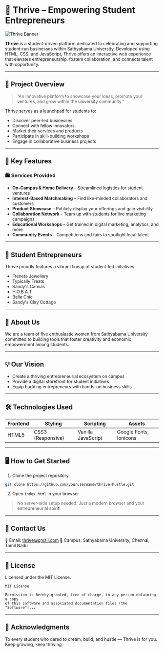 # 🌟 Thrive – Empowering Student Entrepreneurs

![Thrive Banner](./assets/images/about-banner.jpeg)

**Thrive** is a student-driven platform dedicated to celebrating and supporting student-run businesses within Sathyabama University. Developed using HTML, CSS, and JavaScript, Thrive offers an interactive web experience that elevates entrepreneurship, fosters collaboration, and connects talent with opportunity.

---

## 🚀 Project Overview

> “An innovative platform to showcase your ideas, promote your ventures, and grow within the university community.”

Thrive serves as a launchpad for students to:

- Discover peer-led businesses  
- Connect with fellow innovators  
- Market their services and products  
- Participate in skill-building workshops  
- Engage in collaborative business projects  

---

## 🎯 Key Features

### 🛍️ Services Provided

- **On-Campus & Home Delivery** – Streamlined logistics for student ventures  
- **Interest-Based Matchmaking** – Find like-minded collaborators and customers  
- **Product Showcase** – Publicly display your offerings and gain visibility  
- **Collaboration Network** – Team up with students for live marketing campaigns  
- **Educational Workshops** – Get trained in digital marketing, analytics, and more  
- **Community Events** – Competitions and fairs to spotlight local talent  

---

## 🌟 Student Entrepreneurs

Thrive proudly features a vibrant lineup of student-led initiatives:

- Freneta Jewellery  
- Typically Treats  
- Sandy's Canvas  
- H.O.B.A.T  
- Belle Chic  
- Sandy's Clay Cottage  

---

## 🧠 About Us

We are a team of five enthusiastic women from Sathyabama University committed to building tools that foster creativity and economic empowerment among students.

---

## 💡 Our Vision

- Create a thriving entrepreneurial ecosystem on campus  
- Provide a digital storefront for student initiatives  
- Equip budding entrepreneurs with hands-on business skills  

---

## 🛠️ Technologies Used

| Frontend   | Styling           | Scripting           | Assets                    |
|------------|--------------------|----------------------|----------------------------|
| HTML5      | CSS3 (Responsive)  | Vanilla JavaScript   | Google Fonts, Ionicons     |

---

## 🖥️ How to Get Started

1. Clone the project repository
```bash
git clone https://github.com/yourusername/thrive-hustle.git
```

2. Open `index.html` in your browser

> No server-side setup needed. Just a modern browser and your entrepreneurial spirit!

---

## 📩 Contact Us

📧 Email: thrive@gmail.com 
📍 Campus: Sathyabama University, Chennai, Tamil Nadu  

---

## 📝 License

Licensed under the MIT License.

```
MIT License

Permission is hereby granted, free of charge, to any person obtaining a copy
of this software and associated documentation files (the "Software")...
```

---

## 🤝 Acknowledgments

To every student who dared to dream, build, and hustle — Thrive is for you. Keep growing, keep thriving.

